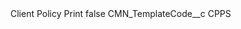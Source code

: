 <?xml version="1.0" encoding="UTF-8"?>
<CustomMetadata xmlns="http://soap.sforce.com/2006/04/metadata" xmlns:xsi="http://www.w3.org/2001/XMLSchema-instance" xmlns:xsd="http://www.w3.org/2001/XMLSchema">
    <label>Client Policy Print</label>
    <protected>false</protected>
    <values>
        <field>CMN_TemplateCode__c</field>
        <value xsi:type="xsd:string">CPPS</value>
    </values>
</CustomMetadata>
